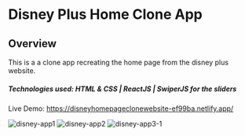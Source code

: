 # Disney Plus Home Clone App

## Overview
This is a a clone app recreating the home page from the disney plus website.

##### Technologies used: HTML & CSS | ReactJS | SwiperJS for the sliders

Live Demo: https://disneyhomepageclonewebsite-ef99ba.netlify.app/

![disney-app1](https://user-images.githubusercontent.com/54912970/151945493-f8d1619a-4285-4b30-b7bb-b30ffba4239d.PNG)
![disney-app2](https://user-images.githubusercontent.com/54912970/151945509-ef5153e4-9df8-4766-af5b-5bc557377c2b.PNG)
![disney-app3-1](https://user-images.githubusercontent.com/54912970/151945540-6b2ff562-95a8-47db-9ad1-6a2816aacf46.PNG)
